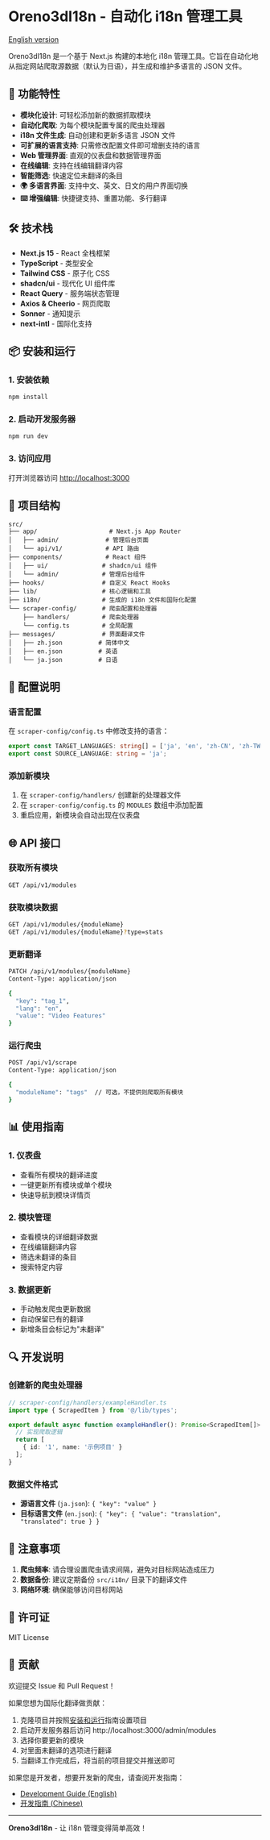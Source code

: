 # Oreno3dI18n - 自动化 i18n 管理工具

[English version](../README.md)

Oreno3dI18n 是一个基于 Next.js 构建的本地化 i18n 管理工具。它旨在自动化地从指定网站爬取源数据（默认为日语），并生成和维护多语言的 JSON 文件。

## 🚀 功能特性

- **模块化设计**: 可轻松添加新的数据抓取模块
- **自动化爬取**: 为每个模块配置专属的爬虫处理器
- **i18n 文件生成**: 自动创建和更新多语言 JSON 文件
- **可扩展的语言支持**: 只需修改配置文件即可增删支持的语言
- **Web 管理界面**: 直观的仪表盘和数据管理界面
- **在线编辑**: 支持在线编辑翻译内容
- **智能筛选**: 快速定位未翻译的条目
- **🌍 多语言界面**: 支持中文、英文、日文的用户界面切换
- **⌨️ 增强编辑**: 快捷键支持、重置功能、多行翻译

## 🛠️ 技术栈

- **Next.js 15** - React 全栈框架
- **TypeScript** - 类型安全
- **Tailwind CSS** - 原子化 CSS
- **shadcn/ui** - 现代化 UI 组件库
- **React Query** - 服务端状态管理
- **Axios & Cheerio** - 网页爬取
- **Sonner** - 通知提示
- **next-intl** - 国际化支持

## 📦 安装和运行

### 1. 安装依赖
```bash
npm install
```

### 2. 启动开发服务器
```bash
npm run dev
```

### 3. 访问应用
打开浏览器访问 [http://localhost:3000](http://localhost:3000)

## 📁 项目结构

```
src/
├── app/                    # Next.js App Router
│   ├── admin/             # 管理后台页面
│   └── api/v1/            # API 路由
├── components/            # React 组件
│   ├── ui/               # shadcn/ui 组件
│   └── admin/            # 管理后台组件
├── hooks/                # 自定义 React Hooks
├── lib/                  # 核心逻辑和工具
├── i18n/                 # 生成的 i18n 文件和国际化配置
└── scraper-config/       # 爬虫配置和处理器
    ├── handlers/         # 爬虫处理器
    └── config.ts         # 全局配置
├── messages/             # 界面翻译文件
│   ├── zh.json          # 简体中文
│   ├── en.json          # 英语
│   └── ja.json          # 日语
```

## 🔧 配置说明

### 语言配置
在 `scraper-config/config.ts` 中修改支持的语言：

```typescript
export const TARGET_LANGUAGES: string[] = ['ja', 'en', 'zh-CN', 'zh-TW'];
export const SOURCE_LANGUAGE: string = 'ja';
```

### 添加新模块
1. 在 `scraper-config/handlers/` 创建新的处理器文件
2. 在 `scraper-config/config.ts` 的 `MODULES` 数组中添加配置
3. 重启应用，新模块会自动出现在仪表盘

## 🌐 API 接口

### 获取所有模块
```bash
GET /api/v1/modules
```

### 获取模块数据
```bash
GET /api/v1/modules/{moduleName}
GET /api/v1/modules/{moduleName}?type=stats
```

### 更新翻译
```bash
PATCH /api/v1/modules/{moduleName}
Content-Type: application/json

{
  "key": "tag_1",
  "lang": "en",
  "value": "Video Features"
}
```

### 运行爬虫
```bash
POST /api/v1/scrape
Content-Type: application/json

{
  "moduleName": "tags"  // 可选，不提供则爬取所有模块
}
```

## 📊 使用指南

### 1. 仪表盘
- 查看所有模块的翻译进度
- 一键更新所有模块或单个模块
- 快速导航到模块详情页

### 2. 模块管理
- 查看模块的详细翻译数据
- 在线编辑翻译内容
- 筛选未翻译的条目
- 搜索特定内容

### 3. 数据更新
- 手动触发爬虫更新数据
- 自动保留已有的翻译
- 新增条目会标记为"未翻译"

## 🔍 开发说明

### 创建新的爬虫处理器
```typescript
// scraper-config/handlers/exampleHandler.ts
import type { ScrapedItem } from '@/lib/types';

export default async function exampleHandler(): Promise<ScrapedItem[]> {
  // 实现爬取逻辑
  return [
    { id: '1', name: '示例项目' }
  ];
}
```

### 数据文件格式
- **源语言文件** (`ja.json`): `{ "key": "value" }`
- **目标语言文件** (`en.json`): `{ "key": { "value": "translation", "translated": true } }`

## 🚨 注意事项

1. **爬虫频率**: 请合理设置爬虫请求间隔，避免对目标网站造成压力
2. **数据备份**: 建议定期备份 `src/i18n/` 目录下的翻译文件
3. **网络环境**: 确保能够访问目标网站

## 📝 许可证

MIT License

## 🤝 贡献

欢迎提交 Issue 和 Pull Request！

如果您想为国际化翻译做贡献：
1. 克隆项目并按照[安装和运行](#-安装和运行)指南设置项目
2. 启动开发服务器后访问 http://localhost:3000/admin/modules
3. 选择你要更新的模块
4. 对里面未翻译的选项进行翻译
5. 当翻译工作完成后，将当前的项目提交并推送即可

如果您是开发者，想要开发新的爬虫，请查阅开发指南：
- [Development Guide (English)](DEVELOPMENT-en.md)
- [开发指南 (Chinese)](DEVELOPMENT-zh.md)

---

**Oreno3dI18n** - 让 i18n 管理变得简单高效！
